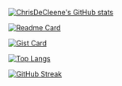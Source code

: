 [![ChrisDeCleene's GitHub stats](https://github-readme-stats.vercel.app/api?username=ChrisDeCleene)](https://github.com/ChrisDeCleene/github-readme-stats)

[![Readme Card](https://github-readme-stats.vercel.app/api/pin/?username=ChrisDeCleene&repo=github-readme-stats)](https://github.com/anuraghazra/github-readme-stats)

[![Gist Card](https://github-readme-stats.vercel.app/api/gist?id=bbfce31e0217a3689c8d961a356cb10d)](https://gist.github.com/ChrisDeCleene/bbfce31e0217a3689c8d961a356cb10d/)

[![Top Langs](https://github-readme-stats.vercel.app/api/top-langs/?username=ChrisDeCleene)](https://github.com/ChrisDeCleene/github-readme-stats)

[![GitHub Streak](https://github-readme-streak-stats.herokuapp.com/?user=DenverCoder1)](https://git.io/streak-stats)
